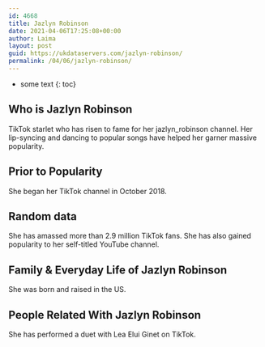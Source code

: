 ```yaml
---
id: 4668
title: Jazlyn Robinson
date: 2021-04-06T17:25:08+00:00
author: Laima
layout: post
guid: https://ukdataservers.com/jazlyn-robinson/
permalink: /04/06/jazlyn-robinson/
---
```


* some text
{: toc}


## Who is Jazlyn Robinson
                  
                  
                  
TikTok starlet who has risen to fame for her jazlyn_robinson channel. Her lip-syncing and dancing to popular songs have helped her garner massive popularity. 
                  
              
            
              
            
                
                
                
## Prior to Popularity
                  
                  
                  
She began her TikTok channel in October 2018.
                  
              
            
              
            
                
                
                
## Random data
                  
                  
                  
She has amassed more than 2.9 million TikTok fans. She has also gained popularity to her self-titled YouTube channel. 
                  
              
            
              
            
                
                
                
## Family & Everyday Life of Jazlyn Robinson
                  
                  
                  
She was born and raised in the US.
                  
              
            
              
            
                
                
                
## People Related With Jazlyn Robinson
                  
                  
                  
She has performed a duet with Lea Elui Ginet on TikTok.
                  
              
            
              
            
                
              
            
              
              
            
            
              
            
          
          
          